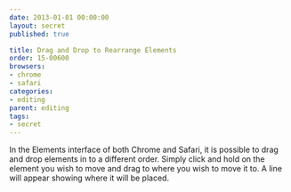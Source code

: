 ```yaml
---
date: 2013-01-01 00:00:00
layout: secret
published: true

title: Drag and Drop to Rearrange Elements
order: 15-00600
browsers:
- chrome
- safari
categories:
- editing
parent: editing
tags:
- secret
---
```


<p class="chrome safari">In the Elements interface of both Chrome and Safari, it is possible to drag and drop elements in to a different order. Simply click and hold on the element you wish to move and drag to where you wish to move it to. A line will appear showing where it will be placed.</p>

<div class="video"><iframe src="about:blank" data-src="http://player.vimeo.com/video/67059802?title=0&amp;byline=0&amp;portrait=0&amp;color=ededed" width="500" height="313" frameborder="0" webkitAllowFullScreen mozallowfullscreen allowFullScreen></iframe></div>